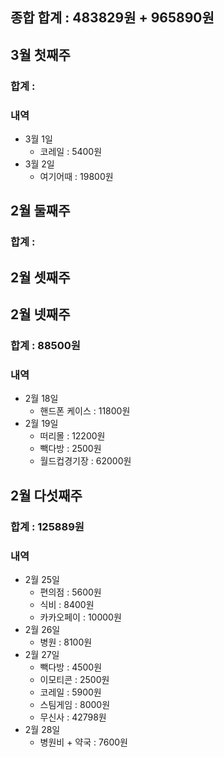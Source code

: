 ## 종합 합계 : 483829원 + 965890원

## 3월 첫째주
### 합계 : 

### 내역 
- 3월 1일
	- 코레일 : 5400원
- 3월 2일
	- 여기어때 : 19800원
## 2월 둘째주
### 합계 : 
## 2월 셋째주

## 2월 넷째주
### 합계 : 88500원

### 내역 
- 2월 18일
	- 핸드폰 케이스 : 11800원
- 2월 19일 
	- 떠리몰 : 12200원
	- 빽다방 : 2500원
	- 월드컵경기장 : 62000원
## 2월 다섯째주
### 합계 : 125889원

### 내역 
- 2월 25일
	- 편의점 : 5600원
	- 식비 : 8400원
	- 카카오페이 : 10000원
- 2월 26일
	- 병원 : 8100원
- 2월 27일
	- 빽다방 : 4500원
	- 이모티콘 : 2500원
	- 코레일 : 5900원
	- 스팀게임 : 8000원
	- 무신사 : 42798원
- 2월 28일
	- 병원비 + 약국 : 7600원